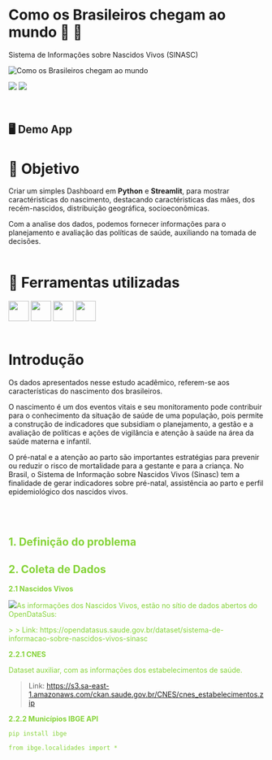 # Como os Brasileiros chegam ao mundo 🤰 👶
Sistema de Informações sobre Nascidos Vivos (SINASC)

![Como os Brasileiros chegam ao mundo](https://github.com/gabrielmprata/nascidos_vivos/assets/119508139/27bbf386-0805-455d-aa9b-06848ee5d204)


<p align="left">
<img src="http://img.shields.io/static/v1?label=STATUS&message=EM%20DESENVOLVIMENTO&color=RED&style=for-the-badge" #vitrinedev/>  

<img src="http://img.shields.io/static/v1?label=vers%C3%A3o%20do%20projeto&message=v1.0.0&color=red&style=for-the-badge&logo=github"/>
</p>
<br>

## 🖥️ Demo App

# :radio_button: Objetivo 
Criar um simples Dashboard em **Python** e **Streamlit**, para mostrar caractéristicas do nascimento, destacando caractéristicas das mães, dos recém-nascidos, distribuição geográfica, socioeconômicas.

Com a analise dos dados, podemos fornecer informações para o planejamento e avaliação das políticas de saúde, auxiliando na tomada de decisões.
<br><br>
# :hammer: Ferramentas utilizadas
<img loading="lazy" src="https://cdn.jsdelivr.net/gh/devicons/devicon@latest/icons/python/python-original.svg" width="40" height="40"/> <img src="https://cdn.jsdelivr.net/gh/devicons/devicon@latest/icons/pandas/pandas-original-wordmark.svg" width="40" height="40"/>   <img loading="lazy" src="https://cdn.jsdelivr.net/gh/devicons/devicon@latest/icons/plotly/plotly-original-wordmark.svg" width="40" height="40"/>  <img loading="lazy" src="https://cdn.jsdelivr.net/gh/devicons/devicon@latest/icons/streamlit/streamlit-original-wordmark.svg" width="40" height="40"/>
<br></br>
# Introdução

Os dados apresentados nesse estudo acadêmico, referem-se aos características do nascimento dos brasileiros.

O nascimento é um dos eventos vitais e seu monitoramento pode contribuir para o conhecimento da situação de saúde de uma população, pois permite a construção de indicadores que subsidiam o planejamento, a gestão e a avaliação de políticas e ações de vigilância e atenção à saúde na área da saúde materna e infantil.

O pré-natal e a atenção ao parto são importantes estratégias para prevenir ou reduzir o risco de mortalidade para a gestante e para a criança.
No Brasil, o Sistema de Informação sobre Nascidos Vivos (Sinasc) tem a finalidade de gerar indicadores sobre pré-natal, assistência ao parto e perfil epidemiológico dos nascidos vivos.

<br><br>
###
## **<font color=#85d338> 1. Definição do problema**
>
###
## **<font color=#85d338> 2. Coleta de Dados**
>
**2.1 Nascidos Vivos**
>
<p align="left"><img src="https://github.com/gabrielmprata/nascidos_vivos/assets/119508139/b694a34c-eb8f-4498-9129-0a29a98492a5"></img>As informações dos Nascidos Vivos, estão no sítio de dados abertos do OpenDataSus:</p>
>
> Link: https://opendatasus.saude.gov.br/dataset/sistema-de-informacao-sobre-nascidos-vivos-sinasc

>
**2.2.1 CNES**
>
Dataset auxiliar, com as informações dos estabelecimentos de saúde.
>
> Link: https://s3.sa-east-1.amazonaws.com/ckan.saude.gov.br/CNES/cnes_estabelecimentos.zip
>
**2.2.2 Municípios IBGE API**
>
```
pip install ibge
```
>
```
from ibge.localidades import *
```

